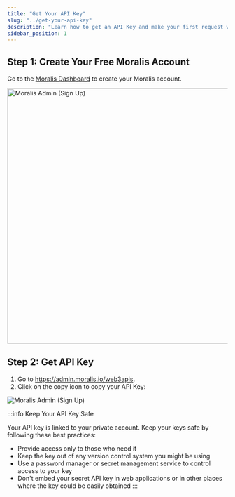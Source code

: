 ```yaml
---
title: "Get Your API Key"
slug: "../get-your-api-key"
description: "Learn how to get an API Key and make your first request with the Moralis API."
sidebar_position: 1
---
```


## Step 1: Create Your Free Moralis Account

Go to the <a href="https://admin.moralis.io/register" target="_blank">Moralis Dashboard</a> to create your Moralis account.

<img loading="eager" alt="Moralis Admin (Sign Up)" src="/img/content/d8b5b3d-Screen_Shot_2022-10-24_at_14.45.21.webp" width="1024" height="582" />

## Step 2: Get API Key

1. Go to <https://admin.moralis.io/web3apis>.
2. Click on the copy icon to copy your API Key:

![Moralis Admin (Sign Up)](/img/content/1de1f4d-Screen_Shot_2022-10-24_at_14.49.31.webp)

:::info Keep Your API Key Safe

Your API key is linked to your private account. Keep your keys safe by following these best practices:

- Provide access only to those who need it
- Keep the key out of any version control system you might be using
- Use a password manager or secret management service to control access to your key
- Don't embed your secret API key in web applications or in other places where the key could be easily obtained
:::